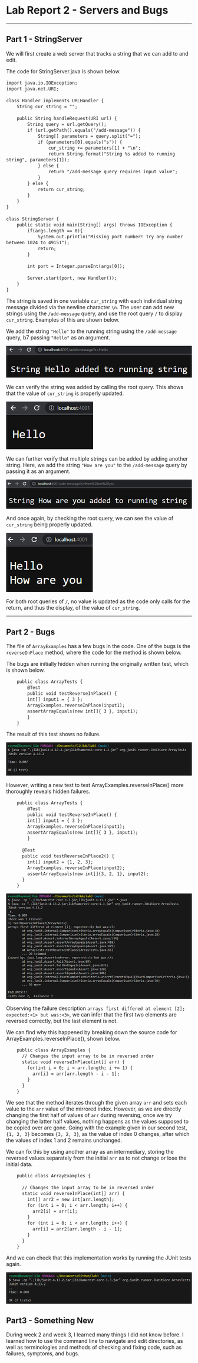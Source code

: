 # Lab Report 2 - Servers and Bugs

---

## Part 1 - StringServer

We will first create a web server that tracks a string that we can add to and edit.

The code for StringServer.java is shown below. 

    import java.io.IOException;
    import java.net.URI;

    class Handler implements URLHandler {
        String cur_string = "";

        public String handleRequest(URI url) {
            String query = url.getQuery();
            if (url.getPath().equals("/add-message")) {
                String[] parameters = query.split("=");
                if (parameters[0].equals("s")) {
                    cur_string += parameters[1] + "\n";
                    return String.format("String %s added to running string", parameters[1]);
                } else {
                    return "/add-message query requires input value";
                }
            } else {
                return cur_string;
            }
        }
    }

    class StringServer {
        public static void main(String[] args) throws IOException {
            if(args.length == 0){
                System.out.println("Missing port number! Try any number between 1024 to 49151");
                return;
            }

            int port = Integer.parseInt(args[0]);

            Server.start(port, new Handler());
        }
    }

The string is saved in one variable `cur_string` with each individual string message divided via the newline character `\n`. 
The user can add new strings using the `/add-message` query, and use the root query `/` to display `cur_string`.
Examples of this are shown below. 

We add the string `"Hello"` to the running string using the `/add-message` query, b7 passing `"Hello"` as an argument.

![Image](/Report2/lab2_image1.png)

We can verify the string was added by calling the root query. This shows that the value of `cur_string` is properly updated.

![Image](/Report2/lab2_image2.png)

We can further verify that multiple strings can be added by adding another string.
Here, we add the string `"How are you"` to the `/add-message` query by passing it as an argument. 

![Image](/Report2/lab2_image3.png)

And once again, by checking the root query, we can see the value of `cur_string` being properly updated. 

![Image](/Report2/lab2_image4.png)

For both root queries of `/`, no value is updated as the code only calls for the return, and thus the display, of the value of `cur_string`.

---

## Part 2 - Bugs

The file of `ArrayExamples` has a few bugs in the code. One of the bugs is the `reverseInPlace` method, where the code for the method is shown below. 

The bugs are initially hidden when running the originally written test, which is shown below. 

        public class ArrayTests {
            @Test 
            public void testReverseInPlace() {
            int[] input1 = { 3 };
            ArrayExamples.reverseInPlace(input1);
            assertArrayEquals(new int[]{ 3 }, input1);
            }
        }

The result of this test shows no failure. 

![Image](Report2/lab2_image5.png)

However, writing a new test to test ArrayExamples.reverseInPlace() more thoroughly reveals hidden failures. 

        public class ArrayTests {
            @Test 
            public void testReverseInPlace() {
            int[] input1 = { 3 };
            ArrayExamples.reverseInPlace(input1);
            assertArrayEquals(new int[]{ 3 }, input1);
            }

          @Test
          public void testReverseInPlace2() {
            int[] input2 = {1, 2, 3};
            ArrayExamples.reverseInPlace(input2);
            assertArrayEquals(new int[]{3, 2, 1}, input2);
          }
        }

![Image](Report2/lab2_image6.png)

Observing the failure description `arrays first differed at element [2]; expected:<1> but was:<3>`, we can infer that the first two elements are reversed correctly, but the last element is not. 

We can find why this happened by breaking down the source code for ArrayExamples.reverseInPlace(), shown below. 

        public class ArrayExamples {
          // Changes the input array to be in reversed order
          static void reverseInPlace(int[] arr) {
            for(int i = 0; i < arr.length; i += 1) {
              arr[i] = arr[arr.length - i - 1];
            }
          }
        }

We see that the method iterates through the given array `arr` and sets each value to the `arr` value of the mirrored index. 
However, as we are directly changing the first half of values of `arr` during reversing, once we try changing the latter half values, nothing happens as the values supposed to be copied over are gone.
Going with the example given in our second test, `{1, 2, 3}` becomes `{3, 2, 3}`, as the value of index 0 changes, after which the values of index 1 and 2 remains unchanged. 

We can fix this by using another array as an intermediary, storing the reversed values separately from the initial `arr` as to not change or lose the initial data.

        public class ArrayExamples {

          // Changes the input array to be in reversed order
          static void reverseInPlace(int[] arr) {
            int[] arr2 = new int[arr.length];
            for (int i = 0; i < arr.length; i++) {
              arr2[i] = arr[i];
            }
            for (int i = 0; i < arr.length; i++) {
              arr[i] = arr2[arr.length - i - 1];
            }
          }
        }
        
And we can check that this implementation works by running the JUnit tests again.

![Image](Report2/lab2_image7.png)

## Part3 - Something New

During week 2 and week 3, I learned many things I did not know before. I learned how to use the command line to navigate and edit directories, as well as terminologies and methods of checking and fixing code, such as failures, symptoms, and bugs. 
